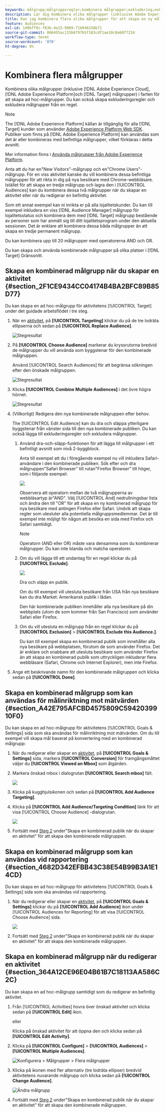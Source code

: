 ```yaml
---
keywords: målgrupp;målgruppsregler;kombinera målgrupper;exkludering;exkludera;kombinera målgrupper;ad hoc-målgrupper;ad hoc-målgrupper
description: Lär dig kombinera olika målgrupper (inklusive Adobe Experience Cloud-målgrupper och [!DNL Target] målgrupper) i farten för att skapa ad hoc-målgrupper.
title: Kan jag kombinera flera olika målgrupper för att skapa en ny målgrupp?
feature: Audiences
exl-id: 1d9bff9c-f63b-4e15-9809-71b046158b71
source-git-commit: 866455ac115b6797b5f103cdf1ae10c8a68f7234
workflow-type: tm+mt
source-wordcount: '870'
ht-degree: 0%

---
```


# Kombinera flera målgrupper

Kombinera olika målgrupper (inklusive [!DNL Adobe Experience Cloud], [!DNL Adobe Experience Platform]och [!DNL Target] målgrupper) i farten för att skapa ad hoc-målgrupper. Du kan också skapa exkluderingsregler och exkludera målgrupper från en regel.

>[!NOTE]
>
>The [!DNL Adobe Experience Platform] källan är tillgänglig för alla [!DNL Target] kunder som använder [Adobe Experience Platform Web SDK](/help/main/c-implementing-target/c-implementing-target-for-client-side-web/aep-web-sdk.md). Publiker som finns på [!DNL Adobe Experience Platform] kan användas som det är eller kombineras med befintliga målgrupper, vilket förklaras i detta avsnitt.
>
>Mer information finns i [Använda målgrupper från Adobe Experience Platform](/help/main/c-target/c-audiences/audiences.md#aep).

Anta att du har en&quot;New Visitors&quot;-målgrupp och en&quot;Chrome Users&quot;-målgrupp. För en viss aktivitet kanske du vill kombinera dessa befintliga målgrupper för att rikta in dig på nya besökare med Chrome-webbläsare. Istället för att skapa en tredje målgrupp och lagra den i [!UICONTROL Audiences] kan du kombinera dessa två målgrupper när du skapar en aktivitet eller när du redigerar en befintlig aktivitet.

Som ett annat exempel kan ni inrikta er på alla lojalitetskunder. Du kan till exempel inkludera en viss [!DNL Audience Manager] målgrupp för lojalitetsstatus och kombinera dem med [!DNL Target] målgrupp bestående av personer som har anmält sig till ditt lojalitetsprogram under den aktuella sessionen. Det är enklare att kombinera dessa båda målgrupper än att skapa en tredje permanent målgrupp.

Du kan kombinera upp till 20 målgrupper med operatorerna AND och OR.

Du kan skapa och använda kombinerade målgrupper på olika platser i [!DNL Target] Gränssnitt.

## Skapa en kombinerad målgrupp när du skapar en aktivitet {#section_2F1CE9434CC04174B4BA2BFC89B85D77}

Du kan skapa en ad hoc-målgrupp för aktivitetens [!UICONTROL Target] under det guidade arbetsflödet i tre steg.

1. När en [aktivitet](/help/main/c-activities/activities.md#concept_D317A95A1AB54674BA7AB65C7985BA03), på **[!UICONTROL Targeting]** klickar du på de tre lodräta ellipserna och sedan på **[!UICONTROL Replace Audience]**.

   ![Stegresultat](assets/edit_audience.png)

1. På **[!UICONTROL Choose Audience]** markerar du kryssrutorna bredvid de målgrupper du vill använda som byggstenar för den kombinerade målgruppen.

   Använd [!UICONTROL Search Audiences] för att begränsa sökningen efter den önskade målgruppen.

   ![Stegresultat](assets/combine_multiple_audiences1.png)

1. Klicka **[!UICONTROL Combine Multiple Audiences]** i det övre högra hörnet.

   ![Stegresultat](assets/combine_multiple_audiences2.png)

1. (Villkorligt) Redigera den nya kombinerade målgruppen efter behov.

   The [!UICONTROL Edit Audience] kan du dra och släppa ytterligare byggstenar från vänster sida till den nya kombinerade publiken. Du kan också lägga till exkluderingsregler och exkludera målgrupper.

   1. Använd dra-och-släpp-funktionen för att lägga till målgrupper i ett befintligt avsnitt som nivå 2-byggblock.

      Anta till exempel att du i föregående exempel nu vill inkludera Safari-användare i den kombinerade publiken. Sök efter och dra målgruppen&quot;Safari Browser&quot; till rutan&quot;Firefox Browser&quot; till höger, som i följande exempel:

      ![](assets/combine_multiple_audiences3.png)

      Observera att operatorn mellan de två målgrupperna av webbläsartyp är&quot;AND&quot;. Välj [!UICONTROL And] nedrullningsbar lista och ändra den till &quot;OR&quot; för att skapa en ny kombinerad målgrupp för nya besökare med antingen Firefox eller Safari. Undvik att skapa regler som utesluter alla potentiella målgruppsmedlemmar. Det är till exempel inte möjligt för någon att besöka en sida med Firefox och Safari samtidigt.

      >[!NOTE]
      >
      >Operatorn (AND eller OR) måste vara densamma som du kombinerar målgrupper. Du kan inte blanda och matcha operatorer.

   1. Om du vill lägga till ett undantag för en regel klickar du på **[!UICONTROL Exclude]**.

      ![](assets/combine_multiple_audiences3a.png)

      Dra och släpp en publik.

      Om du till exempel vill utesluta besökare från USA från nya besökare kan du dra Market: Amerikansk publik i lådan.

      Den här kombinerade publiken innehåller alla nya besökare på din webbplats (utom de som kommer från San Francisco) som använder Safari eller Firefox.

   1. Om du vill utesluta en målgrupp från en regel klickar du på **[!UICONTROL Exclusion]** > **[!UICONTROL Exclude this Audience.]**.

      Du kan till exempel skapa en kombinerad publik som innehåller alla nya besökare på webbplatsen, förutom de som använder Firefox. Det är enklare och snabbare att utesluta besökare som använder Firefox än att skapa en kombinerad publik som uttryckligen inkluderar flera webbläsare (Safari, Chrome och Internet Explorer), men inte Firefox.

1. Ange ett beskrivande namn för den kombinerade målgruppen och klicka sedan på **[!UICONTROL Done]**.

## Skapa en kombinerad målgrupp som kan användas för målinriktning mot mätvärden {#section_A42E795AFCBD4575809C5942039910F0}

Du kan skapa en ad hoc-målgrupp för aktivitetens [!UICONTROL Goals & Settings] sida som ska användas för målinriktning mot mätvärden. Om du till exempel vill skapa mål baserat på konvertering med en kombinerad målgrupp:

1. När du redigerar eller skapar en [aktivitet](/help/main/c-activities/activities.md#concept_D317A95A1AB54674BA7AB65C7985BA03), på **[!UICONTROL Goals & Settings]** sida, markera **[!UICONTROL Conversion]** för framgångsmåttet väljer du **[!UICONTROL Viewed an Mbox]** som åtgärden.
1. Markera önskad mbox i dialogrutan **[!UICONTROL Search mbox]** fält.

   ![](assets/combine_multiple_audiences4.png)

1. Klicka på kugghjulsikonen och sedan på **[!UICONTROL Add Audience Targeting]**.
1. Klicka på **[!UICONTROL Add Audience/Targeting Condition]** länk för att visa [!UICONTROL Choose Audience] -dialogrutan.

   ![](assets/combine_multiple_audiences5.png)

1. Fortsätt med [Steg 2](/help/main/c-target/combining-multiple-audiences.md#section_2F1CE9434CC04174B4BA2BFC89B85D77) under&quot;Skapa en kombinerad publik när du skapar en aktivitet&quot; för att skapa den kombinerade målgruppen.

## Skapa en kombinerad målgrupp som kan användas vid rapportering {#section_4682D342EFBB43C38E54B99B3A1E14CD}

Du kan skapa en ad hoc-målgrupp för aktivitetens [!UICONTROL Goals & Settings] sida som ska användas vid rapportering.

1. När du redigerar eller skapar en [aktivitet](/help/main/c-activities/activities.md#concept_D317A95A1AB54674BA7AB65C7985BA03), på **[!UICONTROL Goals & Settings]** klickar du på **[!UICONTROL Add Audience]** ikon under [!UICONTROL Audiences for Reporting] för att visa [!UICONTROL Choose Audience] sida.

   ![](assets/combine_multiple_audiences6.png)

1. Fortsätt med [Steg 2](/help/main/c-target/combining-multiple-audiences.md#section_2F1CE9434CC04174B4BA2BFC89B85D77) under&quot;Skapa en kombinerad publik när du skapar en aktivitet&quot; för att skapa den kombinerade målgruppen.

## Skapa en kombinerad målgrupp när du redigerar en aktivitet {#section_364A12CE96E04B61B7C18113AA586C2C}

Du kan skapa en ad hoc-målgrupp samtidigt som du redigerar en befintlig aktivitet.

1. Från [!UICONTROL Activities] hovra över önskad aktivitet och klicka sedan på **[!UICONTROL Edit]** ikon.

   eller

   Klicka på önskad aktivitet för att öppna den och klicka sedan på **[!UICONTROL Edit Activity]**.

1. Klicka på **[!UICONTROL Configure]** > **[!UICONTROL Audiences]** > **[!UICONTROL Multiple Audiences]**.

   ![Konfigurera > Målgrupper > Flera målgrupper](assets/combine_multiple_audiences7.png)

1. Klicka på ikonen med fler alternativ (tre lodräta ellipser) bredvid aktivitetens nuvarande målgrupp och klicka sedan på **[!UICONTROL Change Audience]**.

   ![Ändra målgrupp](assets/combine_multiple_audiences8.png)

1. Fortsätt med [Steg 2](/help/main/c-target/combining-multiple-audiences.md#section_2F1CE9434CC04174B4BA2BFC89B85D77) under&quot;Skapa en kombinerad publik när du skapar en aktivitet&quot; för att skapa den kombinerade målgruppen.
